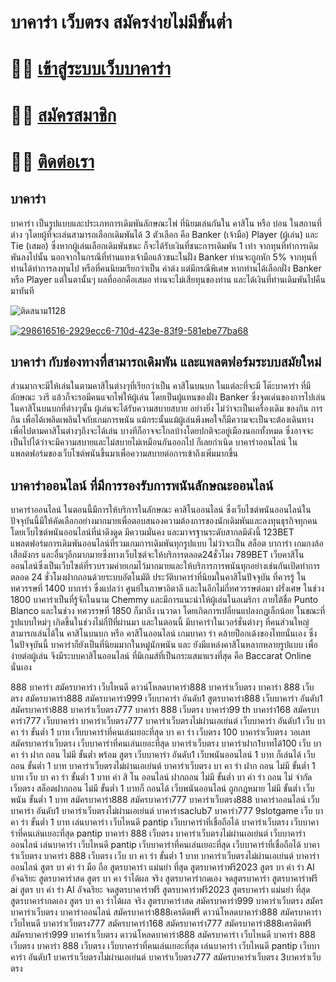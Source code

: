 <h1>บาคาร่า เว็บตรง สมัครง่ายไม่มีขั้นตํ่า</h1>

# 🐱‍🐉 [เข้าสู่ระบบเว็บบาคาร่า](https://rb.gy/rwno33)
# 🐱‍🐉 [สมัครสมาชิก](https://rb.gy/rwno33)
# 🐱‍🐉 [ติดต่อเรา](https://page.line.me/588yvjjc)

<h2>บาคาร่า</h2>บาคาร่า เป็นรูปแบบและประเภทการเดิมพันลักษณะไพ่ ที่นิยมเล่นกันใน คาสิโน หรือ บ่อน ในสถานที่ต่าง ๆโดยผู้ที่จะเล่นสามารถเลือกเดิมพันได้ 3 ตัวเลือก คือ Banker (เจ้ามือ) Player (ผู้เล่น) และ Tie (เสมอ) ซึ่งหากผู้เล่นเลือกเดิมพันชนะ ก็จะได้รับเงินที่ชนะการเดิมพัน 1 เท่า จากทุนที่ทำการเดิมพันลงไปนั้น นอกจากในกรณีที่ท่านแทงเจ้ามือแล้วชนะในฝั่ง Banker ท่านจะถูกหัก 5% จากทุนที่ท่านได้ทำการลงทุนไป หรือที่คนนิยมเรียกว่าเป็น ค่าต๋ง แต่มีกรณีพิเศษ หากท่านได้เลือกฝั่ง Banker หรือ Player แต่ในตานั้นๆ ผลที่ออกคือเสมอ ท่านจะไม่เสียทุนของท่าน และได้เงินที่ท่านเดิมพันไปคืนมาทันที

![ติดสนาม1128](https://github.com/yamahakaja/yamahakaja/assets/157591736/bff6a8a3-06da-471e-a4d1-2eb9071b3435)

[![298616516-2929ecc6-710d-423e-83f9-581ebe77ba68](https://github.com/yamahakaja/yamahakaja/assets/157591736/22720b34-a2ff-4543-84d0-9610f30efee3)](https://rb.gy/rwno33)


<h2>บาคาร่า กับช่องทางที่สามารถเดิมพัน และแพลตฟอร์มระบบสมัยใหม่</h2>ส่วนมากจะมีให้เล่นในตามคาสิโนต่างๆที่เรียกว่าเป็น คาสิโนบนบก ในแต่ละที่จะมี โต๊ะบาคาร่า ที่มีลักษณะ วงรี แล้วก็จะรอมีคนแจกไพ่ให้ผู้เล่น โดยเป็นผู้แทนของฝั่ง Banker ซึ่งจุดเด่นของการไปเล่นในคาสิโนบนบกที่ต่างๆนั้น ผู้เล่นจะได้รับความสบายสบาย อย่างยิ่ง ไม่ว่าจะเป็นเครื่องเดิม ของกิน การกิน เพื่อได้เพลิดเพลินใจกับเกมการพนัน แม้กระนั้นแม้ผู้เล่นพึงพอใจก็มีความจะเป็นจะต้องเดินทางเพื่อไปตามคาสิโนต่างๆถึงจะได้เล่น บางทีก็อาจจะไกลบ้างโดยปกติจะอยู่เมืองนอกทั้งหมด ซึ่งอาจจะเป็นไปได้ว่าจะมีความสบายและไม่สบายไม่เหมือนกันออกไป ก็เลยกำเนิด บาคาร่าออนไลน์ ในแพลตฟอร์มของเว็บไซต์พนันขึ้นมาเพื่อความสบายต่อการเข้าถึงเพิ่มมากขึ้น

<h2>บาคาร่าออนไลน์ ที่มีการรองรับการพนันลักษณะออนไลน์</h2>บาคาร่าออนไลน์ ในตอนนี้มีการให้บริการในลักษณะ คาสิโนออนไลน์ ซึ่งเว็บไซต์พนันออนไลน์ในปัจจุบันนี้มีให้คัดเลือกอย่างมากมายเพื่อตอบสนองความต้องการของนักเดิมพันและลงทุนธุรกิจทุกคน โดยเว็บไซต์พนันออนไลน์ที่น่าดึงดูด มีความมั่นคง และมาจรฐานระดับสากลมีดังนี้
123BET แพลตฟอร์มการเดิมพันออนไลน์ที่รวมเกมการเดิมพันทุกรูปแบบ ไม่ว่าจะเป็น สล็อต บาการ่า เกมกงล้อ เสือมังกร และอื่นๆอีกมากมายซึ่งทางเว็บไซต์จะให้บริการตลอด24ชั่วโมง
789BET เว็บคาสิโนออนไลน์ซึ่งเป็นเว็บไซต์ที่รวบรวมค่ายเกมไว้มากมายและให้บริการการพนันทุกอย่างเช่นกันเปิดทำการตลอด 24 ชั่วโมงฝากถอนด้วยระบบอัตโนมัติ
ประวัติบาคาร่าที่นิยมในคาสิโนปัจจุบัน ที่ควรรู้
ในทศวรรษที่ 1400 บาการ่า ซึ่งแปลว่า ศูนย์ในภาษาอิตาลี และในอีกไม่กี่ทศวรรษต่อมา ฝรั่งเศษ ในช่วง 1800 บาคาร่าเป็นที่รู้จักในนาม Chemmy และมีการแนะนำให้ผู้เล่นในอเมริกา ภายใต้ชื่อ Punto Blanco และในช่วง ทศวรรษที่ 1850 ก็มาถึง เนวาดา โดยเกิดการเปลี่ยนแปลงกฎเล็กน้อย ในขณะที่รูปแบบใหม่ๆ เกิดขึ้นในช่วงไม่กี่ปีที่ผ่านมา และในตอนนี้ มีบาคาร่าในเวอร์ชั่นต่างๆ ที่คนส่วนใหญ่สามารถเล่นได้ใน คาสิโนบนบก หรือ คาสิโนออนไลน์ เกมบาคา ร่า คล้ายป็อกเด้งของไทยนั่นเอง ซึ่งในปัจจุบันนี้ บาคาร่าก็ยังเป็นที่นิยมมากในหมู่นักพนัน และ ยังมีแหล่งคาสิโนหลากหลายรูปแบบ เพื่อง่ายต่อผู้เล่น จึงมีระบบคาสิโนออนไลน์ ที่มีเกมส์ที่เป็นกระแสมาแรงที่สุด คือ Baccarat Online นั่นเอง

888 บาคาร่า
สมัครบาคาร่า เว็บไหนดี
ดาวน์โหลดบาคาร่า888
บาคาร่าเว็บตรง
บาคาร่า 888 เว็บตรง
สมัครบาคาร่า888
สมัครบาคาร่า999
เว็บบาคาร่า อันดับ1
สูตรบาคาร่า888
เว็บบาคาร่า อันดับ1
สมัครบาคาร่า888
บาคาร่าเว็บตรง777
บาคาร่า 888 เว็บตรง
บาคาร่า99 th
บาคาร่า168
สมัครบาคาร่า777
เว็บบาคาร่า
บาคาร่าเว็บตรง777
บาคาร่าเว็บตรงไม่ผ่านเอเย่นต์
เว็บบาคาร่า อันดับ1
เว็บ บา คา ร่า ขั้นต่ำ 1 บาท
เว็บบาคาร่าที่คนเล่นเยอะที่สุด
บา คา ร่า เว็บตรง 100
บาคาร่าเว็บตรง วอเลท
สมัครบาคาร่าเว็บตรง
เว็บบาคาร่าที่คนเล่นเยอะที่สุด
บาคาร่าเว็บตรง
บาคาร่าฝาก1บาทได้100
เว็บ บา คา ร่า ฝาก ถอน ไม่มี ขั้นต่ำ พร้อม สูตร
เว็บบาคาร่า อันดับ1
เว็บพนันออนไลน์ 1 บาท ก็เล่นได้
เว็บ ถอน ขั้นต่ำ 1 บาท
บาคาร่าเว็บตรงไม่ผ่านเอเย่นต์
บาคาร่าเว็บตรง
บา คา ร่า ฝาก ถอน ไม่มี ขั้นต่ำ 1 บาท
เว็บ บา คา ร่า ขั้นต่ำ 1 บาท
ค่า สิ โน ออนไลน์ ฝากถอน ไม่มี ขั้นต่ำ
บา ค่า ร่า ถอน ไม่ จำกัด
เว็บตรง สล็อตฝากถอน ไม่มี ขั้นต่ำ 1 บาทก็ ถอนได้
เว็บพนันออนไลน์ ถูกกฎหมาย ไม่มี ขั้นต่ำ
เว็บพนัน ขั้นต่ำ 1 บาท
สมัครบาคาร่า888
สมัครบาคาร่า777
บาคาร่าเว็บตรง888
บาคาร่าออนไลน์
เว็บบาคาร่า อันดับ1
บาคาร่าเว็บตรงไม่ผ่านเอเย่นต์
บาคาร่าsaclub7
บาคาร่า777 9slotgame
เว็บ บา คา ร่า ขั้นต่ำ 1 บาท
เล่นบาคาร่า เว็บไหนดี pantip
เว็บบาคาร่าที่เชื่อถือได้
บาคาร่าเว็บตรง
เว็บบาคาร่าที่คนเล่นเยอะที่สุด pantip
บาคาร่า 888 เว็บตรง
บาคาร่าเว็บตรงไม่ผ่านเอเย่นต์
เว็บบาคาร่าออนไลน์
เล่นบาคาร่า เว็บไหนดี pantip
เว็บบาคาร่าที่คนเล่นเยอะที่สุด
เว็บบาคาร่าที่เชื่อถือได้
บาคาร่าเว็บตรง
บาคาร่า 888 เว็บตรง
เว็บ บา คา ร่า ขั้นต่ำ 1 บาท
บาคาร่าเว็บตรงไม่ผ่านเอเย่นต์
บาคาร่าออนไลน์
สูตร บา ค่า ร่า มือ ถือ
สูตรบาคาร่า แม่นยํา ที่สุด
สูตรบาคาร่าฟรี2023
สูตร บา ค่า ร่า AI อัจฉริยะ
สูตรบาคาร่าสด
สูตร บา คา ร่าได้ผล จริง
สูตรบาคาร่ากดเอง
จดสูตรบาคาร่า
สูตรบาคาร่าฟรี ai
สูตร บา ค่า ร่า AI อัจฉริยะ
จดสูตรบาคาร่าฟรี
สูตรบาคาร่าฟรี2023
สูตรบาคาร่า แม่นยํา ที่สุด
สูตรบาคาร่ากดเอง
สูตร บา คา ร่าได้ผล จริง
สูตรบาคาร่าสด
สมัครบาคาร่า999
บาคาร่าเว็บตรง
สมัครบาคาร่าเว็บตรง
บาคาร่าออนไลน์
สมัครบาคาร่า888เครดิตฟรี
ดาวน์โหลดบาคาร่า888
สมัครบาคาร่า เว็บไหนดี
บาคาร่าเว็บตรง777
สมัครบาคาร่า168
สมัครบาคาร่า777
สมัครบาคาร่า888เครดิตฟรี
สมัครบาคาร่า999
บาคาร่าเว็บตรง
ดาวน์โหลดบาคาร่า888
สมัครบาคาร่า เว็บไหนดี
บาคาร่า 888 เว็บตรง
บาคาร่า 888 เว็บตรง
เว็บบาคาร่าที่คนเล่นเยอะที่สุด
เล่นบาคาร่า เว็บไหนดี pantip
เว็บบาคาร่า อันดับ1
บาคาร่าเว็บตรงไม่ผ่านเอเย่นต์
บาคาร่าเว็บตรง777
สมัครบาคาร่าเว็บตรง
3บาคาร่าเว็บตรง
